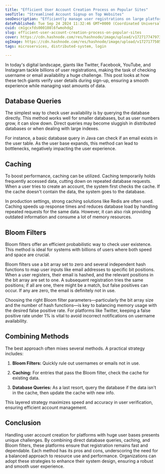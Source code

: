 ```yaml
---
title: "Efficient User Account Creation Process on Popular Sites"
seoTitle: "Streamlined Account Signup on Top Websites"
seoDescription: "Efficiently manage user registrations on large platforms using database queries, caching, and Bloom filters for a seamless account creation process"
datePublished: Tue Sep 24 2024 11:32:46 GMT+0000 (Coordinated Universal Time)
cuid: cm1gcxfds000108l6fwmohdq2
slug: efficient-user-account-creation-process-on-popular-sites
cover: https://cdn.hashnode.com/res/hashnode/image/upload/v1727177479732/84c466df-cbf8-4a62-8580-c3d541218bb4.webp
ogImage: https://cdn.hashnode.com/res/hashnode/image/upload/v1727177505773/599f1a1f-5441-4b51-a363-e3cd95f22023.webp
tags: microservices, distributed-system, login

---
```


In today's digital landscape, giants like Twitter, Facebook, YouTube, and Instagram tackle billions of user registrations, making the task of checking username or email availability a huge challenge. This post looks at how these tech giants verify user details during sign-up, ensuring a smooth experience while managing vast amounts of data.

## **Database Queries**

The simplest way to check user availability is by querying the database directly. This method works well for smaller databases, but as user numbers grow, it can slow down. Direct queries may become sluggish in distributed databases or when dealing with large indexes.

For instance, a basic database query in Java can check if an email exists in the user table. As the user base expands, this method can lead to bottlenecks, negatively impacting the user experience.

## Caching

To boost performance, caching can be utilized. Caching temporarily holds frequently accessed data, cutting down on repeated database requests. When a user tries to create an account, the system first checks the cache. If the cache doesn't contain the data, the system goes to the database.

In production settings, strong caching solutions like Redis are often used. Caching speeds up response times and reduces database load by handling repeated requests for the same data. However, it can also risk providing outdated information and consume a lot of memory resources.

## Bloom Filters

Bloom filters offer an efficient probabilistic way to check user existence. This method is ideal for systems with billions of users where both speed and space are crucial.

Bloom filters use a bit array set to zero and several independent hash functions to map user inputs like email addresses to specific bit positions. When a user registers, their email is hashed, and the relevant positions in the bit array are set to one. A subsequent registration tries the same positions; if all are one, there might be a match, but false positives can occur. If any are zero, the email is definitely not in use.

Choosing the right Bloom filter parameters—particularly the bit array size and the number of hash functions—is key to balancing memory usage with the desired false positive rate. For platforms like Twitter, keeping a false positive rate under 1% is vital to avoid incorrect notifications on username availability.

## Combining Methods

The best approach often mixes several methods. A practical strategy includes:

1. **Bloom Filters:** Quickly rule out usernames or emails not in use.
    
2. **Caching:** For entries that pass the Bloom filter, check the cache for existing data.
    
3. **Database Queries:** As a last resort, query the database if the data isn't in the cache, then update the cache with new info.
    

This layered strategy maximizes speed and accuracy in user verification, ensuring efficient account management.

## Conclusion

Handling user account creation for platforms with huge user bases presents unique challenges. By combining direct database queries, caching, and Bloom filters, these platforms ensure that registration remains fast and dependable. Each method has its pros and cons, underscoring the need for a balanced approach to resource use and performance. Organizations can adopt these strategies to enhance their system design, ensuring a robust and smooth user experience.